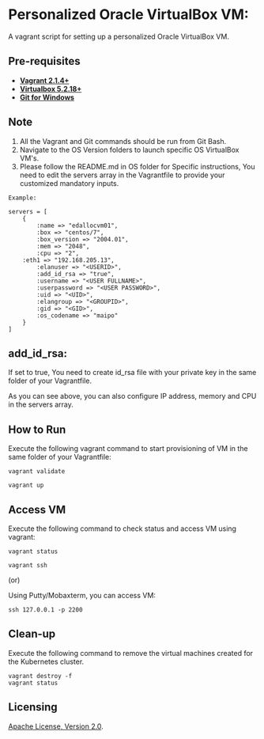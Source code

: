 # Personalized Oracle VirtualBox VM:
A vagrant script for setting up a personalized Oracle VirtualBox VM.

## Pre-requisites

 * **[Vagrant 2.1.4+](https://www.vagrantup.com)**
 * **[Virtualbox 5.2.18+](https://www.virtualbox.org)**
 * **[Git for Windows](https://git-scm.com/downloads)**

## Note
1) All the Vagrant and Git commands should be run from Git Bash.
2) Navigate to the OS Version folders to launch specific OS VirtualBox VM's.
3) Please follow the README.md in OS folder for Specific instructions, You need to edit the servers array in the Vagrantfile to provide your customized mandatory inputs.

```
Example:

servers = [
    {
        :name => "edallocvm01",
        :box => "centos/7",
        :box_version => "2004.01",
        :mem => "2048",
        :cpu => "2",
	:eth1 => "192.168.205.13",
        :elanuser => "<USERID>",
        :add_id_rsa => "true",
        :username => "<USER FULLNAME>",
        :userpassword => "<USER PASSWORD>",
        :uid => "<UID>",
        :elangroup => "<GROUPID>",
        :gid => "<GID>",
        :os_codename => "maipo"
    }
]

```

## add_id_rsa:
If set to true, You need to create id_rsa file with your private key in the same folder of your Vagrantfile.

As you can see above, you can also configure IP address, memory and CPU in the servers array. 

## How to Run

Execute the following vagrant command to start provisioning of VM in the same folder of your Vagrantfile:

```
vagrant validate

vagrant up
```

## Access VM

Execute the following command to check status and access VM using vagrant:
```
vagrant status

vagrant ssh
```
(or)

Using Putty/Mobaxterm, you can access VM:
```
ssh 127.0.0.1 -p 2200
```

## Clean-up

Execute the following command to remove the virtual machines created for the Kubernetes cluster.
```
vagrant destroy -f
vagrant status
```

## Licensing

[Apache License, Version 2.0](http://opensource.org/licenses/Apache-2.0).
